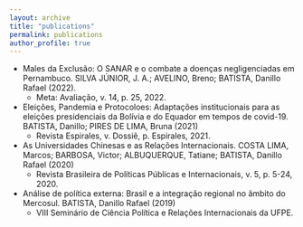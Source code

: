 ```yaml
---
layout: archive
title: "publications"
permalink: publications
author_profile: true
---
```


* Males da Exclusão: O SANAR e o combate a doenças negligenciadas em Pernambuco. SILVA JÚNIOR, J. A.; AVELINO, Breno; BATISTA, Danillo Rafael (2022).
  * Meta: Avaliação, v. 14, p. 25, 2022.
* Eleições, Pandemia e Protocoloes: Adaptações institucionais para as eleições presidenciais da Bolívia e do Equador em tempos de covid-19. BATISTA, Danillo; PIRES DE LIMA, Bruna (2021)
  *  Revista Espirales, v. Dossiê, p. Espirales, 2021.  
* As Universidades Chinesas e as Relações Internacionais. COSTA LIMA, Marcos; BARBOSA, Victor; ALBUQUERQUE, Tatiane; BATISTA, Danillo Rafael (2020)
  * Revista Brasileira de Políticas Públicas e Internacionais, v. 5, p. 5-24, 2020.
* Análise de política externa: Brasil e a integração regional no âmbito do Mercosul. BATISTA, Danillo Rafael (2019)
  * VIII Seminário de Ciência Política e Relações Internacionais da UFPE.
